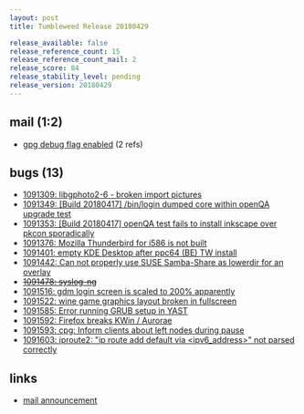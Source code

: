 ```yaml
---
layout: post
title: Tumbleweed Release 20180429

release_available: false
release_reference_count: 15
release_reference_count_mail: 2
release_score: 84
release_stability_level: pending
release_version: 20180429
---
```


## mail (1:2)

- [gpg debug flag enabled](https://lists.opensuse.org/opensuse-factory/2018-05/msg00010.html) (2 refs)

## bugs (13)

<!--more-->

- [1091309: libgphoto2-6 - broken import pictures](https://bugzilla.opensuse.org/show_bug.cgi?id=1091309)
- [1091349: [Build 20180417] /bin/login dumped core within openQA upgrade test](https://bugzilla.opensuse.org/show_bug.cgi?id=1091349)
- [1091353: [Build 20180417] openQA test fails to install inkscape over pkcon sporadically](https://bugzilla.opensuse.org/show_bug.cgi?id=1091353)
- [1091376: Mozilla Thunderbird for i586 is not built](https://bugzilla.opensuse.org/show_bug.cgi?id=1091376)
- [1091401: empty KDE Desktop after ppc64 (BE) TW install](https://bugzilla.opensuse.org/show_bug.cgi?id=1091401)
- [1091442: Can not properly use SUSE Samba-Share as lowerdir for an overlay](https://bugzilla.opensuse.org/show_bug.cgi?id=1091442)
- ~~[1091478: syslog-ng](https://bugzilla.opensuse.org/show_bug.cgi?id=1091478)~~
- [1091516: gdm login screen is scaled to 200% apparently](https://bugzilla.opensuse.org/show_bug.cgi?id=1091516)
- [1091522: wine game graphics layout broken in fullscreen](https://bugzilla.opensuse.org/show_bug.cgi?id=1091522)
- [1091585: Error running GRUB setup in YAST](https://bugzilla.opensuse.org/show_bug.cgi?id=1091585)
- [1091592: Firefox breaks KWin / Aurorae](https://bugzilla.opensuse.org/show_bug.cgi?id=1091592)
- [1091593: cpg: Inform clients about left nodes during pause](https://bugzilla.opensuse.org/show_bug.cgi?id=1091593)
- [1091603: iproute2: "ip route add default via <ipv6_address>" not parsed correctly](https://bugzilla.opensuse.org/show_bug.cgi?id=1091603)



## links

- [mail announcement](https://lists.opensuse.org/opensuse-factory/2018-05/msg00007.html)
